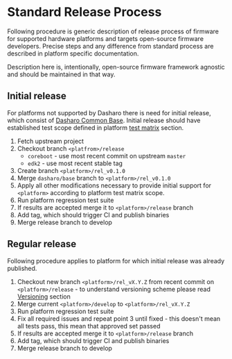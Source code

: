 # Standard Release Process

Following procedure is generic description of release process of firmware for
supported hardware platforms and targets open-source firmware developers.
Precise steps and any difference from standard process are described in
platform specific documentation.

Description here is, intentionally, open-source firmware framework agnostic
and should be maintained in that way.

## Initial release

For platforms not supported by Dasharo there is need for initial release, which
consist of [Dasharo Common
Base](../../osf-trivia-list/dasharo/#what-is-dasharo-common-base). Initial
release should have established test scope defined in platform [test
matrix](../../unified-test-documentation/overview/#test-matrix) section.

1. Fetch upstream project
1. Checkout branch `<platfrom>/release`
    - `coreboot` - use most recent commit on upstream `master`
    - `edk2` - use most recent stable tag
1. Create branch `<platform>/rel_v0.1.0`
1. Merge `dasharo/base` branch to `<platform>/rel_v0.1.0`
1. Apply all other modifications necessary to  provide initial support for
   `<platform>` according to platform test matrix scope.
1. Run platform regression test suite
1. If results are accepted merge it to `<platform>/release` branch
1. Add tag, which should trigger CI and publish binaries
1. Merge release branch to develop

## Regular release

Following procedure applies to platform for which initial release was already
published.

1. Checkout new branch `<platform>/rel_vX.Y.Z` from recent commit on
   `<platform>/release` - to understand versioning scheme please read
   [Versioning](versioning.md) section
2. Merge current `<platform>/develop` to `<platform>/rel_vX.Y.Z`
3. Run platform regression test suite
4. Fix all required issues and repeat point 3 until fixed - this doesn't mean
   all tests pass, this mean that approved set passed
5. If results are accepted merge it to `<platform>/release` branch
6. Add tag, which should trigger CI and publish binaries
7. Merge release branch to develop
